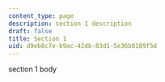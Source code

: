 ```yaml
---
content_type: page
description: section 1 description
draft: false
title: Section 1
uid: d9eb8c7e-b9ac-42db-83d1-5e36b8189f5d
---
```

section 1 body